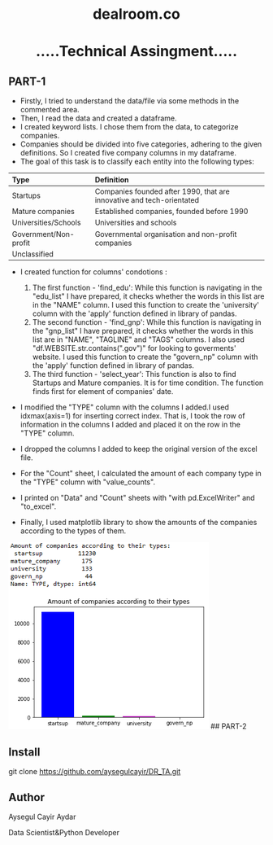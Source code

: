 <h1 align="center"> dealroom.co  </h1>
<h1 align="center"> .....Technical Assingment..... </h1>


## PART-1

- Firstly, I tried to understand the data/file via some methods in the commented area.
- Then, I read the data and created a dataframe.
- I created keyword lists. I chose them from the data, to categorize companies.
- Companies should be divided into five categories, adhering to the given definitions. So I created five company columns in my dataframe.
- The goal of this task is to classify each entity into the following types:


| Type  | Definition   |
|:---|:---|
|Startups   | Companies founded after 1990, that are innovative and tech-orientated  |
|Mature companies   |Established companies, founded before 1990   |
| Universities/Schools  |  Universities and schools  |
| Government/Non-profit  |  Governmental organisation and non-profit companies  |
| Unclassified  |   |


- I created function for columns' condotions :
   1. The first function - 'find_edu': While this function is navigating in the "edu_list" I have prepared, it checks whether the words in this list are in the "NAME" column. I used this function to create the 'university' column with the 'apply' function defined in library of pandas.
   2. The second function - 'find_gnp': While this function is navigating in the "gnp_list" I have prepared, it checks whether the words in this list are in "NAME", "TAGLINE" and "TAGS" columns. I also used "df.WEBSITE.str.contains(".gov")" for looking to goverments' website. I used this function to create the "govern_np" column with the 'apply' function defined in library of pandas. 
   3. The third function - 'select_year': This function is also to find Startups and Mature companies. It is for time condition. The function finds first for element of companies' date.

- I modified the "TYPE" column with the columns I added.I used idxmax(axis=1) for inserting correct index. That is, I took the row of information in the columns I added and placed it on the row in the "TYPE" column.
- I dropped the columns I added to keep the original version of the excel file.
- For the "Count" sheet, I calculated the amount of each company type in the "TYPE" column with "value_counts".
- I printed on "Data" and "Count" sheets with "with pd.ExcelWriter" and "to_excel".
- Finally, I used matplotlib library to show the amounts of the companies according to the types of them.
<img alt="screenshot" src="data_ss.png" />
## PART-2

## Install 

git clone https://github.com/aysegulcayir/DR_TA.git

## Author

Aysegul Cayir Aydar

Data Scientist&Python Developer
